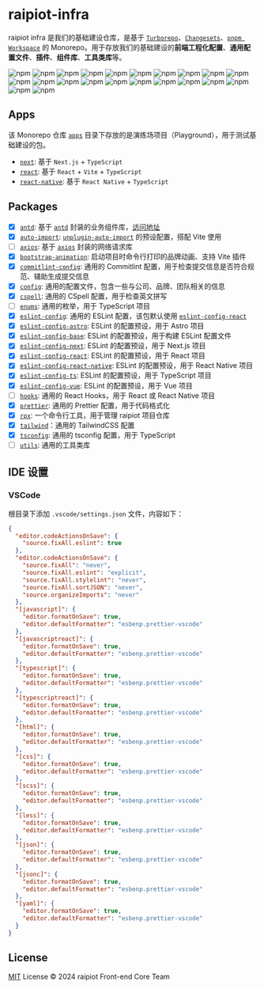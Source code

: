 # raipiot-infra

raipiot infra 是我们的基础建设仓库，是基于 [`Turborepo`](https://turbo.build/repo)、[`Changesets`](https://github.com/changesets/changesets)、[`pnpm Workspace`](https://pnpm.io/workspaces) 的 Monorepo。用于存放我们的基础建设的**前端工程化配置**、**通用配置文件**、**插件**、**组件库**、**工具类库**等。

![npm](https://img.shields.io/npm/v/@raipiot-infra/utils?logo=react&label=antd&registry_uri=http%3A%2F%2Fnpm-registry.raipiot.com%3A4873)
![npm](https://img.shields.io/npm/v/@raipiot-infra/auto-import?logo=vite&label=auto-import&registry_uri=http%3A%2F%2Fnpm-registry.raipiot.com%3A4873)
![npm](https://img.shields.io/npm/v/@raipiot-infra/axios?logo=axios&label=axios&registry_uri=http%3A%2F%2Fnpm-registry.raipiot.com%3A4873)
![npm](https://img.shields.io/npm/v/@raipiot-infra/bootstrap-animation?logo=vite&label=bootstrap-animation&registry_uri=http%3A%2F%2Fnpm-registry.raipiot.com%3A4873)
![npm](https://img.shields.io/npm/v/@raipiot-infra/commitlint-config?logo=commitlint&label=commitlint-config&registry_uri=http%3A%2F%2Fnpm-registry.raipiot.com%3A4873)
![npm](https://img.shields.io/npm/v/@raipiot-infra/config?logo=npm&label=config&registry_uri=http%3A%2F%2Fnpm-registry.raipiot.com%3A4873)
![npm](https://img.shields.io/npm/v/@raipiot-infra/cspell?logo=npm&label=cspell&registry_uri=http%3A%2F%2Fnpm-registry.raipiot.com%3A4873)
![npm](https://img.shields.io/npm/v/@raipiot-infra/enums?logo=typescript&label=enums&registry_uri=http%3A%2F%2Fnpm-registry.raipiot.com%3A4873)
![npm](https://img.shields.io/npm/v/@raipiot-infra/eslint-config?logo=eslint&label=eslint-config&registry_uri=http%3A%2F%2Fnpm-registry.raipiot.com%3A4873)
![npm](https://img.shields.io/npm/v/@raipiot-infra/eslint-config-astro?logo=eslint&label=eslint-config-astro&registry_uri=http%3A%2F%2Fnpm-registry.raipiot.com%3A4873)
![npm](https://img.shields.io/npm/v/@raipiot-infra/eslint-config-base?logo=eslint&label=eslint-config-base&registry_uri=http%3A%2F%2Fnpm-registry.raipiot.com%3A4873)
![npm](https://img.shields.io/npm/v/@raipiot-infra/eslint-config-next?logo=eslint&label=eslint-config-next&registry_uri=http%3A%2F%2Fnpm-registry.raipiot.com%3A4873)
![npm](https://img.shields.io/npm/v/@raipiot-infra/eslint-config-react?logo=eslint&label=eslint-config-react&registry_uri=http%3A%2F%2Fnpm-registry.raipiot.com%3A4873)
![npm](https://img.shields.io/npm/v/@raipiot-infra/eslint-config-react-native?logo=eslint&label=eslint-config-react-native&registry_uri=http%3A%2F%2Fnpm-registry.raipiot.com%3A4873)
![npm](https://img.shields.io/npm/v/@raipiot-infra/eslint-config-ts?logo=eslint&label=eslint-config-ts&registry_uri=http%3A%2F%2Fnpm-registry.raipiot.com%3A4873)
![npm](https://img.shields.io/npm/v/@raipiot-infra/eslint-config-vue?logo=eslint&label=eslint-config-vue&registry_uri=http%3A%2F%2Fnpm-registry.raipiot.com%3A4873)
![npm](https://img.shields.io/npm/v/@raipiot-infra/hooks?logo=react&label=hooks&registry_uri=http%3A%2F%2Fnpm-registry.raipiot.com%3A4873)
![npm](https://img.shields.io/npm/v/@raipiot-infra/prettier?logo=prettier&label=prettier&registry_uri=http%3A%2F%2Fnpm-registry.raipiot.com%3A4873)
![npm](https://img.shields.io/npm/v/@raipiot-infra/rpx?logo=npm&label=rpx&registry_uri=http%3A%2F%2Fnpm-registry.raipiot.com%3A4873)
![npm](https://img.shields.io/npm/v/@raipiot-infra/tailwind?logo=tailwindcss&label=tailwind&registry_uri=http%3A%2F%2Fnpm-registry.raipiot.com%3A4873)
![npm](https://img.shields.io/npm/v/@raipiot-infra/tsconfig?logo=typescript&label=tsconfig&registry_uri=http%3A%2F%2Fnpm-registry.raipiot.com%3A4873)
![npm](https://img.shields.io/npm/v/@raipiot-infra/utils?logo=npm&label=utils&registry_uri=http%3A%2F%2Fnpm-registry.raipiot.com%3A4873)

## Apps

该 Monorepo 仓库 [`apps`](apps) 目录下存放的是演练场项目（Playground），用于测试基础建设的包。

- [`next`](apps/next/): 基于 `Next.js` + `TypeScript`
- [`react`](apps/react/): 基于 `React` + `Vite` + `TypeScript`
- [`react-native`](apps/react-native/): 基于 `React Native` + `TypeScript`

## Packages

- [x] [`antd`](packages/antd): 基于 [`antd`](https://ant.design/) 封装的业务组件库，[访问地址](http://antd.raipiot.com)
- [x] [`auto-import`](packages/auto-import): [`unplugin-auto-import`](https://github.com/unplugin/unplugin-auto-import) 的预设配置，搭配 Vite 使用
- [ ] [`axios`](packages/axios): 基于 [`axios`](https://axios-http.com/) 封装的网络请求库
- [x] [`bootstrap-animation`](packages/bootstrap-animation): 启动项目时命令行打印的品牌动画、支持 Vite 插件
- [x] [`commitlint-config`](packages/commitlint-config): 通用的 Commitlint 配置，用于检查提交信息是否符合规范、辅助生成提交信息
- [x] [`config`](packages/config): 通用的配置文件，包含一些与公司、品牌、团队相关的信息
- [x] [`cspell`](packages/cspell): 通用的 CSpell 配置，用于检查英文拼写
- [ ] [`enums`](packages/enums): 通用的枚举，用于 TypeScript 项目
- [x] [`eslint-config`](packages/eslint-config): 通用的 ESLint 配置，该包默认使用 [`eslint-config-react`](package/eslint-config-react)
- [x] [`eslint-config-astro`](packages/eslint-config-astro): ESLint 的配置预设，用于 Astro 项目
- [x] [`eslint-config-base`](packages/eslint-config-base): ESLint 的配置预设，用于构建 ESLint 配置文件
- [x] [`eslint-config-next`](packages/eslint-config-next): ESLint 的配置预设，用于 Next.js 项目
- [x] [`eslint-config-react`](packages/eslint-config-react): ESLint 的配置预设，用于 React 项目
- [x] [`eslint-config-react-native`](packages/eslint-config-react-native): ESLint 的配置预设，用于 React Native 项目
- [x] [`eslint-config-ts`](packages/eslint-config-ts): ESLint 的配置预设，用于 TypeScript 项目
- [x] [`eslint-config-vue`](packages/eslint-config-vue): ESLint 的配置预设，用于 Vue 项目
- [ ] [`hooks`](packages/hooks): 通用的 React Hooks，用于 React 或 React Native 项目
- [x] [`prettier`](packages/prettier): 通用的 Prettier 配置，用于代码格式化
- [x] [`rpx`](packages/rpx): 一个命令行工具，用于管理 raipiot 项目仓库
- [x] [`tailwind`](packages/tailwind)：通用的 TailwindCSS 配置
- [x] [`tsconfig`](packages/tsconfig): 通用的 tsconfig 配置，用于 TypeScript
- [ ] [`utils`](packages/utils): 通用的工具类库

## IDE 设置

### VSCode

根目录下添加 `.vscode/settings.json` 文件，内容如下：

```json
{
  "editor.codeActionsOnSave": {
    "source.fixAll.eslint": true
  },
  "editor.codeActionsOnSave": {
    "source.fixAll": "never",
    "source.fixAll.eslint": "explicit",
    "source.fixAll.stylelint": "never",
    "source.fixAll.sortJSON": "never",
    "source.organizeImports": "never"
  },
  "[javascript]": {
    "editor.formatOnSave": true,
    "editor.defaultFormatter": "esbenp.prettier-vscode"
  },
  "[javascriptreact]": {
    "editor.formatOnSave": true,
    "editor.defaultFormatter": "esbenp.prettier-vscode"
  },
  "[typescript]": {
    "editor.formatOnSave": true,
    "editor.defaultFormatter": "esbenp.prettier-vscode"
  },
  "[typescriptreact]": {
    "editor.formatOnSave": true,
    "editor.defaultFormatter": "esbenp.prettier-vscode"
  },
  "[html]": {
    "editor.formatOnSave": true,
    "editor.defaultFormatter": "esbenp.prettier-vscode"
  },
  "[css]": {
    "editor.formatOnSave": true,
    "editor.defaultFormatter": "esbenp.prettier-vscode"
  },
  "[scss]": {
    "editor.formatOnSave": true,
    "editor.defaultFormatter": "esbenp.prettier-vscode"
  },
  "[less]": {
    "editor.formatOnSave": true,
    "editor.defaultFormatter": "esbenp.prettier-vscode"
  },
  "[json]": {
    "editor.formatOnSave": true,
    "editor.defaultFormatter": "esbenp.prettier-vscode"
  },
  "[jsonc]": {
    "editor.formatOnSave": true,
    "editor.defaultFormatter": "esbenp.prettier-vscode"
  },
  "[yaml]": {
    "editor.formatOnSave": true,
    "editor.defaultFormatter": "esbenp.prettier-vscode"
  }
}
```

## License

[MIT](/LICENSE) License &copy; 2024 raipiot Front-end Core Team
